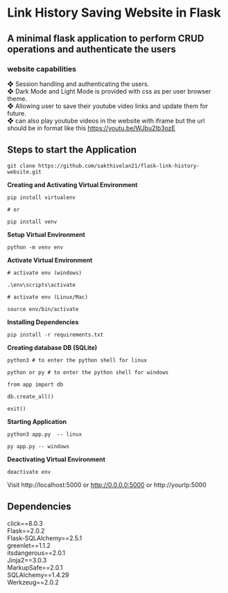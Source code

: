 # Link History Saving Website in Flask

## A minimal flask application to perform CRUD operations and authenticate the users

### website capabilities

❖ Session handling and authenticating the users.   
❖ Dark Mode and Light Mode is provided with css as per user browser theme.   
❖ Allowing user to save their youtube video links and update them for future.   
❖ can also play youtube videos in the website with iframe but the url should be in format like this https://youtu.be/WJbu2Ib3ozE   

## Steps to start the Application

```
git clone https://github.com/sakthivelan21/flask-link-history-website.git
```

**Creating and Activating Virtual Environment**

```
pip install virtualenv

# or

pip install venv
```

**Setup Virtual Environment**

```
python -m venv env
```

**Activate Virtual Environment**

```
# activate env (windows)

.\env\scripts\activate

# activate env (Linux/Mac)

source env/bin/activate
```

**Installing Dependencies**

```
pip install -r requirements.txt
```

**Creating database DB (SQLite)**

```
python3	# to enter the python shell for linux

python or py # to enter the python shell for windows

from app import db

db.create_all()

exit()
```

**Starting Application**

```
python3 app.py  -- linux

py app.py -- windows
```

**Deactivating Virtual Environment**

```
deactivate env
```

Visit http://localhost:5000 or http://0.0.0.0:5000 or http://yourIp:5000   


## Dependencies

click==8.0.3   
Flask==2.0.2   
Flask-SQLAlchemy==2.5.1   
greenlet==1.1.2   
itsdangerous==2.0.1   
Jinja2==3.0.3   
MarkupSafe==2.0.1   
SQLAlchemy==1.4.29   
Werkzeug==2.0.2   


